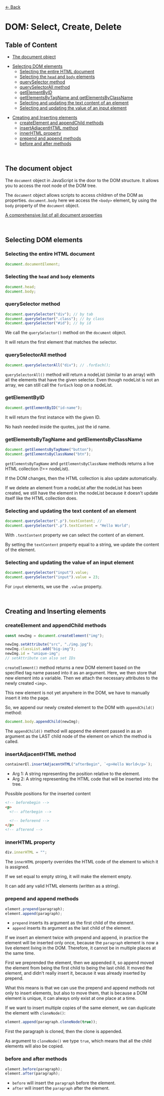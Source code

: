 [&larr; Back](./README.md)

# DOM: Select, Create, Delete

## Table of Content

- [The document object](#the-document-object)

<div></div>

- [Selecting DOM elements](#selecting-dom-elements)
  - [Selecting the entire HTML document](#selecting-the-entire-html-document)
  - [Selecting the `head` and `body` elements](#selecting-the-head-and-body-elements)
  - [querySelector method](#queryselector-method)
  - [querySelectorAll method](#queryselectorall-method)
  - [getElementByID](#getelementbyid)
  - [getElementsByTagName and getElementsByClassName](#getelementsbytagname-and-getelementsbyclassname)
  - [Selecting and updating the text content of an element](#selecting-and-updating-the-text-content-of-an-element)
  - [Selecting and updating the value of an input element](#selecting-and-updating-the-value-of-an-input-element)

<div></div>

- [Creating and Inserting elements](#creating-and-inserting-elements)
  - [createElement and appendChild methods](#createelement-and-appendchild-methods)
  - [insertAdjacentHTML method](#insertadjacenthtml-method)
  - [innerHTML property](#innerhtml-property)
  - [prepend and append methods](#prepend-and-append-methods)
  - [before and after methods](#before-and-after-methods)

<div></div>

<br>

## The document object

The `document` object in JavaScript is the door to the DOM structure. It allows you to access the root node of the DOM tree.

The `document` object allows scripts to access children of the DOM as properties. `document.body` here we access the `<body>` element, by using the `body` property of the `document` object.

[A comprehensive list of all document properties](https://developer.mozilla.org/en-US/docs/Web/API/Document)

<br>

## Selecting DOM elements

### Selecting the entire HTML document

```js
document.documentElement;
```

### Selecting the `head` and `body` elements

```js
document.head;
document.body;
```

### querySelector method

```js
document.querySelector("div"); // by tab
document.querySelector(".class"); // by class
document.querySelector("#id"); // by id
```

We call the `querySelector()` method on the `document` object.

It will return the first element that matches the selector.

### querySelectorAll method

```js
document.querySelectorAll("div"); // .forEach();
```

`querySelectorAll()` method will return a nodeList (similar to an array) with all the elements that have the given selector. Even though nodeList is not an array, we can still call the `forEach` loop on a nodeList.

### getElementByID

```js
document.getElementByID("id-name");
```

It will return the first instance with the given ID.

No hash needed inside the quotes, just the id name.

### getElementsByTagName and getElementsByClassName

```js
document.getElementsByTagName("button");
document.getElementsByClassName("btn");
```

`getElementsByTagName` and `getElementsByClassName` methods returns a live HTML collection (!== nodeList).

If the DOM changes, then the HTML collection is also update automatically.

If we delete an element from a nodeList after the nodeList has been created, we still have the element in the nodeList because it doesn't update itself like the HTML collection does.

### Selecting and updating the text content of an element

```js
document.querySelector(".p").textContent; //
document.querySelector(".p").textContent = "Hello World";
```

With `.textContent` property we can select the content of an element.

By setting the `textContent` property equal to a string, we update the content of the element.

### Selecting and updating the value of an input element

```js
document.querySelector("input").value;
document.querySelector("input").value = 23;
```

For `input` elements, we use the `.value` property.

<br>

## Creating and Inserting elements

### createElement and appendChild methods

```js
const newImg = document.createElement("img");

newImg.setAttribute("src", "./img.jpg");
newImg.classList.add("big-img");
newImg.id = "unique-img";
// setAttribute can also set IDs
```

`createElement()` method returns a new DOM element based on the specified tag name passed into it as an argument. Here, we then store that new element into a variable. Then we attach the necessary attributes to the newly created `<img>`.

This new element is not yet anywhere in the DOM, we have to manually insert it into the page.

So, we append our newly created element to the DOM with `appendChild()` method:

```js
document.body.appendChild(newImg);
```

The `appendChild()` method will append the element passed in as an argument as the LAST child node of the element on which the method is called.

### insertAdjacentHTML method

```js
containerEl.insertAdjacentHTML("afterBegin", `<p>Hello World</p>`);
```

- Arg 1: A string representing the position relative to the element.
- Arg 2: A string representing the HTML code that will be inserted into the tree.

Possible positions for the inserted content

```html
<!-- beforebegin -->
<p>
  <!-- afterbegin -->

  <!-- beforeend -->
</p>
<!-- afterend -->
```

### innerHTML property

```js
div.innerHTML = "";
```

The `innerHTML` property overrides the HTML code of the element to which it is assigned.

If we set equal to empty string, it will make the element empty.

It can add any valid HTML elements (written as a string).

### prepend and append methods

```js
element.prepend(paragraph);
element.append(paragraph);
```

- `prepend` inserts its argument as the first child of the element.
- `append` inserts its argument as the last child of the element.

If we insert an element twice with prepend and append, in practice the element will be inserted only once, because the `paragraph` element is now a live element living in the DOM. Therefore, it cannot be in multiple places at the same time.

First we preprended the element, then we appended it, so append moved the element from being the first child to being the last child. It moved the element, and didn't really insert it, because it was already inserted by prepend.

What this means is that we can use the prepend and append methods not only to insert elements, but also to move them, that is because a DOM element is unique, it can always only exist at one place at a time.

If we want to insert multiple copies of the same element, we can duplicate the element with `cloneNode()`:

```js
element.append(paragraph.cloneNode(true));
```

First the paragraph is cloned, then the clone is appended.

As argument to `cloneNode()` we type `true`, which means that all the child elements will also be copied.

### before and after methods

```js
element.before(paragraph);
element.after(paragraph);
```

- `before` will insert the `paragraph` before the element.
- `after` will insert the `paragraph` after the element.

<br>

<!-- ## Deleting an element -->
